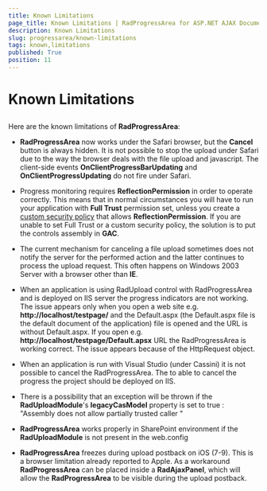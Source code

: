 ```yaml
---
title: Known Limitations
page_title: Known Limitations | RadProgressArea for ASP.NET AJAX Documentation
description: Known Limitations
slug: progressarea/known-limitations
tags: known,limitations
published: True
position: 11
---
```


# Known Limitations



## 

Here are the known limitations of **RadProgressArea**:

* **RadProgressArea** now works under the Safari browser, but the **Cancel** button is always hidden. It is not possible to stop the upload under Safari due to the way the browser deals with the file upload and javascript. The client-side events **OnClientProgressBarUpdating** and **OnClientProgressUpdating** do not fire under Safari.

* Progress monitoring requires **ReflectionPermission** in order to operate correctly. This means that in normal circumstances you will have to run your application with **Full Trust** permission set, unless you create a [custom security policy](http://msdn2.microsoft.com/en-us/library/ms998326.aspx) that allows **ReflectionPermission**. If you are unable to set Full Trust or a custom security policy, the solution is to put the controls assembly in **GAC**.

* The current mechanism for canceling a file upload sometimes does not notify the server for the performed action and the latter continues to process the upload request. This often happens on Windows 2003 Server with a browser other than **IE**.

* When an application is using RadUpload control with RadProgressArea and is deployed on IIS server the progress indicators are not working. The issue appears only when you open a web site e.g. **http://localhost/testpage/** and the Default.aspx (the Default.aspx file is the default document of the application) file is opened and the URL is without Default.aspx. If you open e.g. **http://localhost/testpage/Default.apsx** URL the RadProgressArea is working correct. The issue appears because of the HttpRequest object.

* When an application is run with Visual Studio (under Cassini) it is not possible to cancel the RadProgressArea. The to able to cancel the progress the project should be deployed on IIS.

* There is a possibility that an exception will be thrown if the **RadUploadModule**'s **legacyCasModel**  property is set to true : "Assembly does not allow partially trusted caller "

* **RadProgressArea** works properly in SharePoint environment if the **RadUploadModule** is not present in the web.config

* **RadProgressArea** freezes during upload postback on iOS (7-9). This is a browser limitation already reported to Apple. As a workaround **RadProgressArea** can be placed inside a **RadAjaxPanel**, which will allow the **RadProgressArea** to be visible during the upload postback. 

